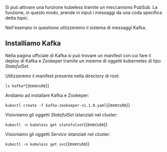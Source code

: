 
Si può attivare una funzione kubeless tramite un meccanismo PubSub. La funzione, in questo modo, prende in input i messaggi da una coda specifica detta _topic_.

Nell'esempio in questione utilizzeremo il sistema di messaggi Kafka.

## Installiamo Kafka
Nella pagina ufficiale di Kafka si può trovare un manifest con cui fare il deploy di Kafka e Zookeper tramite un insieme di oggetti kubernetes di tipo _StatefulSet_.

Utilizzeremo il manifest presente nella directory di root:

`ls kafka*`{{execute}}

Andiamo ad installare Kafka e Zookeper:

`kubectl create -f kafka-zookeeper-v1.1.0.yaml`{{execute}}

Visioniamo gli oggetti _StatefulSet_ istanziati nel cluster:

`kubectl -n kubeless get statefulset`{{execute}}

Visioniamo gli oggetti _Service_ istanziati nel cluster:

`kubectl -n kubeless get svc`{{execute}}

